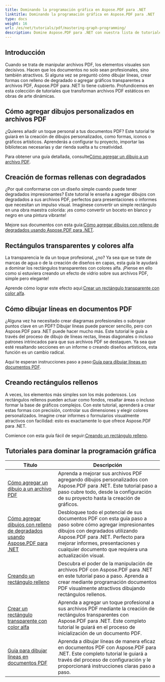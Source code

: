 ```yaml
---
title: Dominando la programación gráfica en Aspose.PDF para .NET
linktitle: Dominando la programación gráfica en Aspose.PDF para .NET
type: docs
weight: 16
url: /es/net/tutorials/pdf/mastering-graph-programming/
description: Domine Aspose.PDF para .NET con nuestra lista de tutoriales. Aprenda mejoras de dibujo como degradados, rectángulos rellenos y líneas en archivos PDF. Se proporciona orientación paso a paso.
---
```

## Introducción

Cuando se trata de manipular archivos PDF, los elementos visuales son decisivos. Hacen que los documentos no solo sean profesionales, sino también atractivos. Si alguna vez se preguntó cómo dibujar líneas, crear formas con relleno de degradado o agregar gráficos transparentes a archivos PDF, Aspose.PDF para .NET lo tiene cubierto. Profundicemos en esta colección de tutoriales que transforman archivos PDF estáticos en obras de arte dinámicas.

## Cómo agregar dibujos personalizados en archivos PDF  

¿Quieres añadir un toque personal a tus documentos PDF? Este tutorial te guiará en la creación de dibujos personalizados, como formas, iconos o gráficos artísticos. Aprenderás a configurar tu proyecto, importar las bibliotecas necesarias y dar rienda suelta a tu creatividad.  

 Para obtener una guía detallada, consulte[Cómo agregar un dibujo a un archivo PDF](./adding-drawing/).

## Creación de formas rellenas con degradados  

¿Por qué conformarse con un diseño simple cuando puede tener degradados impresionantes? Este tutorial le enseña a agregar dibujos con degradados a sus archivos PDF, perfectos para presentaciones o informes que necesitan un impulso visual. Imagínese convertir un simple rectángulo en una obra maestra colorida: ¡es como convertir un boceto en blanco y negro en una pintura vibrante!  

 Mejore sus documentos con esta guía:[Cómo agregar dibujos con relleno de degradados usando Aspose.PDF para .NET](./add-gradient-filled-drawings/).


## Rectángulos transparentes y colores alfa  

La transparencia le da un toque profesional, ¿no? Ya sea que se trate de marcas de agua o de la creación de diseños en capas, esta guía le ayudará a dominar los rectángulos transparentes con colores alfa. ¡Piense en ello como si estuviera creando un efecto de vidrio sobre sus archivos PDF, simple pero elegante!  

 Aprende cómo lograr este efecto aquí:[Crear un rectángulo transparente con color alfa](./create-transparent-rectangle-with-alpha-color/).

## Cómo dibujar líneas en documentos PDF  

¿Alguna vez ha necesitado crear diagramas profesionales o subrayar puntos clave en un PDF? Dibujar líneas puede parecer sencillo, pero con Aspose.PDF para .NET puede hacer mucho más. Este tutorial le guía a través del proceso de dibujo de líneas rectas, líneas diagonales o incluso patrones intrincados para que sus archivos PDF se destaquen. Ya sea que esté resaltando secciones en un informe o creando diseños artísticos, esta función es un cambio radical.  

 Aquí te esperan instrucciones paso a paso:[Guía para dibujar líneas en documentos PDF](./guide-to-drawing-lines/).

## Creando rectángulos rellenos  

A veces, los elementos más simples son los más poderosos. Los rectángulos rellenos pueden actuar como fondos, resaltar áreas o incluso formar la base de gráficos complejos. Con este tutorial, aprenderá a crear estas formas con precisión, controlar sus dimensiones y elegir colores personalizados. Imagine crear informes o formularios visualmente atractivos con facilidad: esto es exactamente lo que ofrece Aspose.PDF para .NET.  

 Comience con esta guía fácil de seguir:[Creando un rectángulo relleno](./creating-filled-rectangle/).


## Tutoriales para dominar la programación gráfica
| Título | Descripción |
| --- | --- | 
| [Cómo agregar un dibujo a un archivo PDF](./adding-drawing/) | Aprenda a mejorar sus archivos PDF agregando dibujos personalizados con Aspose.PDF para .NET. Este tutorial paso a paso cubre todo, desde la configuración de su proyecto hasta la creación de gráficos. |  
| [Cómo agregar dibujos con relleno de degradados usando Aspose.PDF para .NET](./add-gradient-filled-drawings/) | Desbloquee todo el potencial de sus documentos PDF con esta guía paso a paso sobre cómo agregar impresionantes dibujos con degradados utilizando Aspose.PDF para .NET. Perfecto para mejorar informes, presentaciones y cualquier documento que requiera una actualización visual. |  
| [Creando un rectángulo relleno](./creating-filled-rectangle/) | Descubra el poder de la manipulación de archivos PDF con Aspose.PDF para .NET en este tutorial paso a paso. Aprenda a crear mediante programación documentos PDF visualmente atractivos dibujando rectángulos rellenos. |  
| [Crear un rectángulo transparente con color alfa](./create-transparent-rectangle-with-alpha-color/) | Aprenda a agregar un toque profesional a sus archivos PDF mediante la creación de rectángulos transparentes con Aspose.PDF para .NET. Este completo tutorial le guiará en el proceso de inicialización de un documento PDF. |   
| [Guía para dibujar líneas en documentos PDF](./guide-to-drawing-lines/) | Aprenda a dibujar líneas de manera eficaz en documentos PDF con Aspose.PDF para .NET. Este completo tutorial le guiará a través del proceso de configuración y le proporcionará instrucciones claras paso a paso. |  